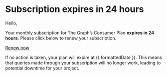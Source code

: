 # Subscription expires in 24 hours

Hello,

Your monthly subscription for The Graph’s Consumer Plan **expires in 24 hours**. Please click below to renew your subscription.

<a email-cta href="https://thegraph.com/billing/?show=renew">Renew now</a>

If no action is taken, your plan will expire at {{ formattedDate }}. This means that queries made through your subscription will no longer work, leading to potential downtime for your project.

<subscriptions-footer />
